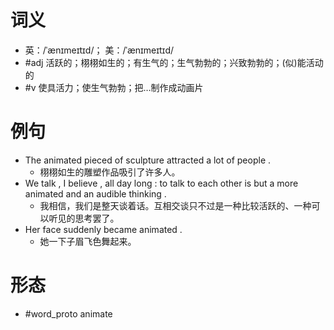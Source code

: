 # 词义
- 英：/ˈænɪmeɪtɪd/； 美：/ˈænɪmeɪtɪd/
- #adj 活跃的；栩栩如生的；有生气的；生气勃勃的；兴致勃勃的；(似)能活动的
- #v 使具活力；使生气勃勃；把…制作成动画片
# 例句
- The animated pieced of sculpture attracted a lot of people .
	- 栩栩如生的雕塑作品吸引了许多人。
- We talk , I believe , all day long : to talk to each other is but a more animated and an audible thinking .
	- 我相信，我们是整天谈着话。互相交谈只不过是一种比较活跃的、一种可以听见的思考罢了。
- Her face suddenly became animated .
	- 她一下子眉飞色舞起来。
# 形态
- #word_proto animate
